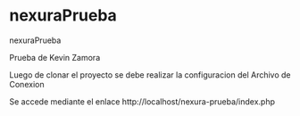 # nexuraPrueba
nexuraPrueba

Prueba de Kevin Zamora

Luego de clonar el proyecto se debe realizar la configuracion del Archivo de Conexion

Se accede mediante el enlace http://localhost/nexura-prueba/index.php
